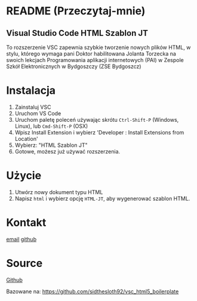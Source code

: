# README (Przeczytaj-mnie)
## Visual Studio Code HTML Szablon JT
 
To rozszerzenie VSC zapewnia szybkie tworzenie nowych plików HTML, w stylu, którego wymaga pani Doktor habilitowana Jolanta Torzecka na swoich lekcjach Programowania aplikacji internetowych (PAI) w Zespole Szkół Elektronicznych w Bydgoszczy (ZSE Bydgoszcz)

# Instalacja

1. Zainstaluj VSC
2. Uruchom VS Code
3. Uruchom paletę poleceń używając skrótu `Ctrl-Shift-P` (Windows, Linux), lub `Cmd-Shift-P` (OSX)
4. Wpisz Install Extension i wybierz 'Developer : Install Extensions from Location'
5. Wybierz: "HTML Szablon JT"
6. Gotowe, możesz już używać rozszerzenia.

# Użycie
1. Utwórz nowy dokument typu HTML
2. Napisz `html` i wybierz opcję `HTML-JT`, aby wygenerować szablon HTML.
 
# Kontakt
[email](mailto:thejalt@proton.me)
[github](https://github.com/janeczkek)

# Source
[Github](https://github.com/janeczkek/HTML5-JT-Boilerplate)

Bazowane na: https://github.com/sidthesloth92/vsc_html5_boilerplate